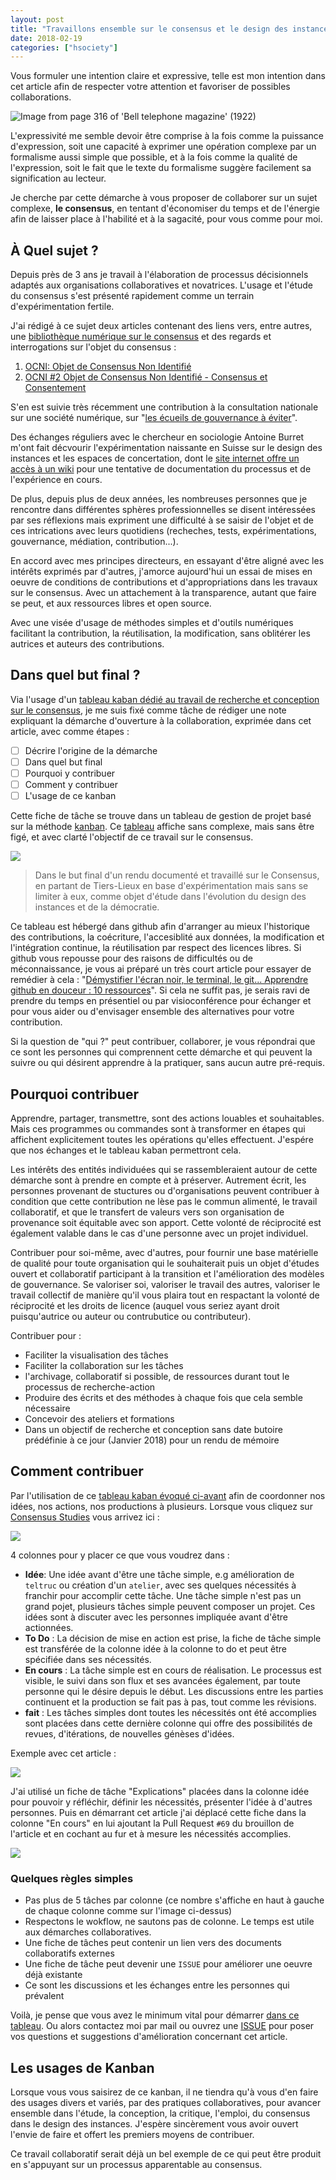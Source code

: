 ```yaml
---
layout: post
title: "Travaillons ensemble sur le consensus et le design des instances ?"
date: 2018-02-19
categories: ["hsociety"]
---
```


Vous formuler une intention claire et expressive, telle est mon intention dans cet article afin de respecter votre attention et favoriser de possibles collaborations.

![](/images/bell.jpg "Image from page 316 of 'Bell telephone magazine' (1922)")

L'expressivité me semble devoir être comprise à la fois comme la puissance d'expression, soit une capacité à exprimer une opération complexe par un formalisme aussi simple que possible, et à la fois comme la qualité de l'expression, soit le fait que le texte du formalisme suggère facilement sa signification au lecteur.

Je cherche par cette démarche à vous proposer de collaborer sur un sujet complexe, **le consensus**, en tentant d'économiser du temps et de l'énergie afin de laisser place à l'habilité et à la sagacité, pour vous comme pour moi.

## À Quel sujet ?

Depuis près de 3 ans je travail à l'élaboration de processus décisionnels adaptés aux organisations collaboratives et novatrices. L'usage et l'étude du consensus s'est présenté rapidement comme un terrain d'expérimentation fertile.

J'ai rédigé à ce sujet deux articles contenant des liens vers, entre autres, une [bibliothèque numérique sur le consensus](https://hackmd.io/s/rkIpFJivM) et des regards et interrogations sur l'objet du consensus :

1. [OCNI: Objet de Consensus Non Identifié](https://xavcc.github.io/hsociety/2017/08/26/ocni.html)
2. [OCNI #2 Objet de Consensus Non Identifié - Consensus et Consentement](https://xavcc.github.io/hsociety/2017/10/10/ocni_2.html)

S'en est suivie très récemment une contribution à la consultation nationale sur une société numérique, sur "[les écueils de gouvernance à éviter](https://strategie.societenumerique.gouv.fr/topic/38/les-%C3%A9cueils-de-gouvernance-%C3%A0-%C3%A9viter/5)".

Des échanges réguliers avec le chercheur en sociologie Antoine Burret m'ont fait décvourir l'expérimentation naissante en Suisse sur le design des instances et les espaces de concertation, dont le [site internet offre un accès à un wiki](https://3ddge.ch/) pour une tentative de documentation du processus et de l'expérience en cours.

De plus, depuis plus de deux années, les nombreuses personnes que je rencontre dans différentes sphères professionnelles se disent intéressées par ses réflexions mais expriment une difficulté à se saisir de l'objet et de ces intrications avec leurs quotidiens (recheches, tests, expérimentations, gouvernance, médiation, contribution...).

En accord avec mes principes directeurs, en essayant d'être aligné avec les intérêts exprimés par d'autres, j'amorce aujourd'hui un essai de mises en oeuvre de conditions de contributions et d'appropriations dans les travaux sur le consensus. Avec un attachement à la transparence, autant que faire se peut, et aux ressources libres et open source.

Avec une visée d'usage de méthodes simples et d'outils numériques facilitant la contribution, la réutilisation, la modification, sans oblitérer les autrices et auteurs des contributions.

## Dans quel but final ?

Via l'usage d'un [tableau kaban dédié au travail de recherche et conception sur le consensus](https://github.com/XavCC/xavcc.github.io/projects/2), je me suis fixé comme tâche de rédiger une note expliquant la démarche d'ouverture à la collaboration, exprimée dans cet article, avec comme étapes :

+ [ ] Décrire l'origine de la démarche
+ [ ] Dans quel but final
+ [ ] Pourquoi y contribuer
+ [ ] Comment y contribuer
+ [ ] L'usage de ce kanban

Cette fiche de tâche se trouve dans un tableau de gestion de projet basé sur la méthode [kanban](https://fr.wikipedia.org/wiki/Kanban). Ce [tableau](https://github.com/XavCC/xavcc.github.io/projects) affiche sans complexe, mais sans être figé, et avec clarté l'objectif de ce travail sur le consensus.

![](/images/capture-project.png)

> Dans le but final d'un rendu documenté et travaillé sur le Consensus, en partant de Tiers-Lieux en base d'expérimentation mais sans se limiter à eux, comme objet d'étude dans l'évolution du design des instances et de la démocratie.

Ce tableau est hébergé dans github afin d'arranger au mieux l'historique des contributions, la coécriture, l'accesiblité aux données, la modification et l'intégration continue, la réutilisation par respect des licences libres.  Si github vous repousse pour des raisons de difficultés ou de méconnaissance, je vous ai préparé un très court article pour essayer de remédier à cela : "[Démystifier l'écran noir, le terminal, le git... Apprendre github en douceur : 10 ressources](https://xavcc.github.io/science/2018/02/19/github.html)". Si cela ne suffit pas, je serais ravi de prendre du temps en présentiel ou par visioconférence pour échanger et pour vous aider ou d'envisager ensemble des alternatives pour votre contribution. 

Si la question de "qui ?" peut contribuer, collaborer, je vous répondrai que ce sont les personnes qui comprennent cette démarche et qui peuvent la suivre ou qui désirent apprendre à la pratiquer, sans aucun autre pré-requis. 

## Pourquoi contribuer

Apprendre, partager, transmettre, sont des actions louables et souhaitables. Mais ces programmes ou commandes sont à transformer en étapes qui affichent explicitement toutes les opérations qu'elles effectuent. J'espére que nos échanges et le tableau kaban permettront cela.

Les intérêts des entités individuées qui se rassembleraient autour de cette démarche sont à prendre en compte et à préserver. Autrement écrit, les personnes provenant de stuctures ou d'organisations peuvent contribuer à condition que cette contribution ne lèse pas le commun alimenté, le travail collaboratif, et que le transfert de valeurs vers son organisation de provenance soit équitable avec son apport. Cette volonté de réciprocité est également valable dans le cas d'une personne avec un projet individuel.

Contribuer pour soi-même, avec d'autres, pour fournir une base matérielle de qualité pour toute organisation qui le souhaiterait puis un objet d'études ouvert et collaboratif participant à la transition et l'amélioration des modèles de gouvernance.
Se valoriser soi, valoriser le travail des autres, valoriser le travail collectif de manière qu'il vous plaira tout en respactant la volonté de réciprocité et les droits de licence (auquel vous seriez ayant droit puisqu'autrice ou auteur ou contrubutice ou contributeur).

Contribuer pour : 

+ Faciliter la visualisation des tâches
+ Faciliter la collaboration sur les tâches
+ l'archivage, collaboratif si possible, de ressources durant tout le processus de recherche-action
+ Produire des écrits et des méthodes à chaque fois que cela semble nécessaire
+ Concevoir des ateliers et formations
+ Dans un objectif de recherche et conception sans date butoire prédéfinie à ce jour (Janvier 2018) pour un rendu de mémoire

## Comment contribuer

Par l'utilisation de ce [tableau kaban évoqué ci-avant](https://github.com/XavCC/xavcc.github.io/projects) afin de coordonner nos idées, nos actions, nos productions à plusieurs.
Lorsque vous cliquez sur [Consensus Studies](https://github.com/XavCC/xavcc.github.io/projects/2) vous arrivez ici : 

![](/images/kanban.png)

4 colonnes pour y placer ce que vous voudrez dans :

+ **Idée**: Une idée avant d'être une tâche simple, e.g amélioration de `teltruc` ou création d'un `atelier`, avec ses quelques nécessités à franchir pour accomplir cette tâche. Une tâche simple n'est pas un grand pojet, plusieurs tâches simple peuvent composer un projet. Ces idées sont à discuter avec les personnes impliquée avant d'être actionnées.
+ **To Do** : La décision de mise en action est prise, la fiche de tâche simple est transférée de la colonne idée à la colonne  to do et peut être spécifiée dans ses nécessités.
+ **En cours** : La tâche simple est en cours de réalisation. Le processus est visible, le suivi dans son flux et ses avancées également, par toute personne qui le désire depuis le début. Les discussions entre les parties continuent et la production se fait pas à pas, tout comme les révisions.
+ **fait** : Les tâches simples dont toutes les nécessités ont été accomplies sont placées dans cette dernière colonne qui offre des possibilités de revues, d'itérations, de nouvelles génèses d'idées. 

Exemple avec cet article :

![](/images/kanban.png)

J'ai utilisé un fiche de tâche "Explications" placées dans la colonne idée pour pouvoir y réfléchir, définir les nécessités, présenter l'idée à d'autres personnes. Puis en démarrant cet article j'ai déplacé cette fiche dans la colonne "En cours" en lui ajoutant la Pull Request `#69` du brouillon de l'article et en cochant au fur et à mesure les nécessités accomplies.

![](/images/kanban3.png)

### Quelques règles simples

+ Pas plus de 5 tâches par colonne (ce nombre s'affiche en haut à gauche de chaque colonne comme sur l'image ci-dessus)
+ Respectons le wokflow, ne sautons pas de colonne. Le temps est utile aux démarches collaboratives.
+ Une fiche de tâches peut contenir un lien vers des documents collaboratifs externes
+ Une fiche de tâche peut devenir une `ISSUE` pour améliorer une oeuvre déjà existante
+ Ce sont les discussions et les échanges entre les personnes qui prévalent

Voilà, je pense que vous avez le minimum vital pour démarrer [dans ce tableau](https://github.com/XavCC/xavcc.github.io/projects/2). Ou alors contactez moi par mail ou ouvrez une [ISSUE](https://github.com/XavCC/xavcc.github.io/issues) pour poser vos questions et suggestions d'amélioration concernant cet article.

## Les usages de Kanban

Lorsque vous vous saisirez de ce kanban, il ne tiendra qu'à vous d'en faire des usages divers et variés, par des pratiques collaboratives, pour avancer ensemble dans l'étude, la conception, la critique, l'emploi, du consensus dans le design des instances. J'espère sincèrement vous avoir ouvert l'envie de faire et offert les premiers moyens de contribuer. 

Ce travail collaboratif serait déjà un bel exemple de ce qui peut être produit en s'appuyant sur un processus apparentable au consensus.





